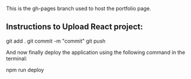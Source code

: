 This is the gh-pages branch used to host the portfolio page.

## Instructions to Upload React project:

git add .
git commit -m "commit"
git push

And now finally deploy the application using the following command in the terminal:

npm run deploy

